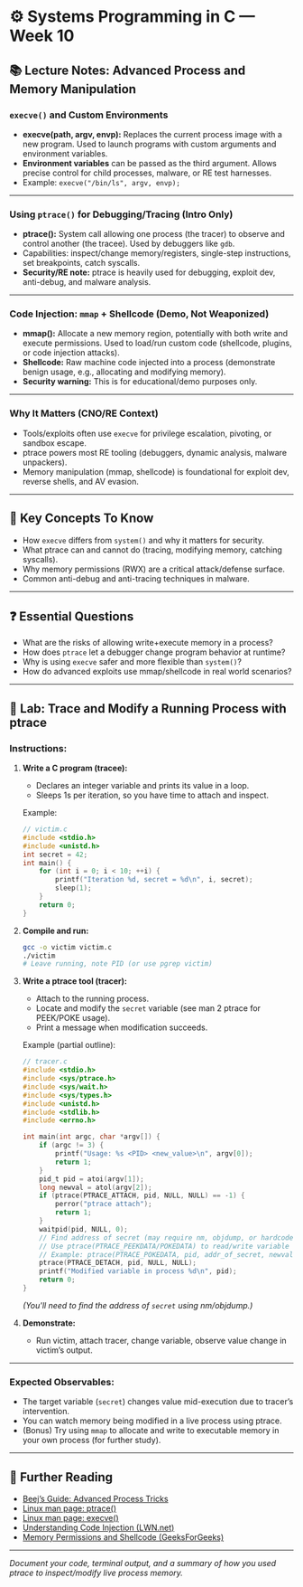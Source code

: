 # ⚙️ Systems Programming in C — Week 10

## 📚 Lecture Notes: Advanced Process and Memory Manipulation

### `execve()` and Custom Environments

* **execve(path, argv, envp):** Replaces the current process image with a new program. Used to launch programs with custom arguments and environment variables.
* **Environment variables** can be passed as the third argument. Allows precise control for child processes, malware, or RE test harnesses.
* Example: `execve("/bin/ls", argv, envp);`

---

### Using `ptrace()` for Debugging/Tracing (Intro Only)

* **ptrace():** System call allowing one process (the tracer) to observe and control another (the tracee). Used by debuggers like `gdb`.
* Capabilities: inspect/change memory/registers, single-step instructions, set breakpoints, catch syscalls.
* **Security/RE note:** ptrace is heavily used for debugging, exploit dev, anti-debug, and malware analysis.

---

### Code Injection: `mmap` + Shellcode (Demo, Not Weaponized)

* **mmap():** Allocate a new memory region, potentially with both write and execute permissions. Used to load/run custom code (shellcode, plugins, or code injection attacks).
* **Shellcode:** Raw machine code injected into a process (demonstrate benign usage, e.g., allocating and modifying memory).
* **Security warning:** This is for educational/demo purposes only.

---

### Why It Matters (CNO/RE Context)

* Tools/exploits often use `execve` for privilege escalation, pivoting, or sandbox escape.
* ptrace powers most RE tooling (debuggers, dynamic analysis, malware unpackers).
* Memory manipulation (mmap, shellcode) is foundational for exploit dev, reverse shells, and AV evasion.

---

## 🧠 Key Concepts To Know

* How `execve` differs from `system()` and why it matters for security.
* What ptrace can and cannot do (tracing, modifying memory, catching syscalls).
* Why memory permissions (RWX) are a critical attack/defense surface.
* Common anti-debug and anti-tracing techniques in malware.

---

## ❓ Essential Questions

* What are the risks of allowing write+execute memory in a process?
* How does `ptrace` let a debugger change program behavior at runtime?
* Why is using `execve` safer and more flexible than `system()`?
* How do advanced exploits use mmap/shellcode in real world scenarios?

---

## 🧪 Lab: Trace and Modify a Running Process with ptrace

### **Instructions:**

1. **Write a C program (tracee):**

   * Declares an integer variable and prints its value in a loop.
   * Sleeps 1s per iteration, so you have time to attach and inspect.

   Example:

   ```c
   // victim.c
   #include <stdio.h>
   #include <unistd.h>
   int secret = 42;
   int main() {
       for (int i = 0; i < 10; ++i) {
           printf("Iteration %d, secret = %d\n", i, secret);
           sleep(1);
       }
       return 0;
   }
   ```

2. **Compile and run:**

   ```sh
   gcc -o victim victim.c
   ./victim
   # Leave running, note PID (or use pgrep victim)
   ```

3. **Write a ptrace tool (tracer):**

   * Attach to the running process.
   * Locate and modify the `secret` variable (see man 2 ptrace for PEEK/POKE usage).
   * Print a message when modification succeeds.

   Example (partial outline):

   ```c
   // tracer.c
   #include <stdio.h>
   #include <sys/ptrace.h>
   #include <sys/wait.h>
   #include <sys/types.h>
   #include <unistd.h>
   #include <stdlib.h>
   #include <errno.h>

   int main(int argc, char *argv[]) {
       if (argc != 3) {
           printf("Usage: %s <PID> <new_value>\n", argv[0]);
           return 1;
       }
       pid_t pid = atoi(argv[1]);
       long newval = atol(argv[2]);
       if (ptrace(PTRACE_ATTACH, pid, NULL, NULL) == -1) {
           perror("ptrace attach");
           return 1;
       }
       waitpid(pid, NULL, 0);
       // Find address of secret (may require nm, objdump, or hardcode address)
       // Use ptrace(PTRACE_PEEKDATA/POKEDATA) to read/write variable
       // Example: ptrace(PTRACE_POKEDATA, pid, addr_of_secret, newval);
       ptrace(PTRACE_DETACH, pid, NULL, NULL);
       printf("Modified variable in process %d\n", pid);
       return 0;
   }
   ```

   *(You'll need to find the address of `secret` using nm/objdump.)*

4. **Demonstrate:**

   * Run victim, attach tracer, change variable, observe value change in victim’s output.

---

### **Expected Observables:**

* The target variable (`secret`) changes value mid-execution due to tracer’s intervention.
* You can watch memory being modified in a live process using ptrace.
* (Bonus) Try using `mmap` to allocate and write to executable memory in your own process (for further study).

---

## 📖 Further Reading

* [Beej’s Guide: Advanced Process Tricks](https://beej.us/guide/bgipc/html/split/ptrace.html)
* [Linux man page: ptrace()](https://man7.org/linux/man-pages/man2/ptrace.2.html)
* [Linux man page: execve()](https://man7.org/linux/man-pages/man2/execve.2.html)
* [Understanding Code Injection (LWN.net)](https://lwn.net/Articles/244053/)
* [Memory Permissions and Shellcode (GeeksForGeeks)](https://www.geeksforgeeks.org/shellcode-in-c/)

---

*Document your code, terminal output, and a summary of how you used ptrace to inspect/modify live process memory.*
